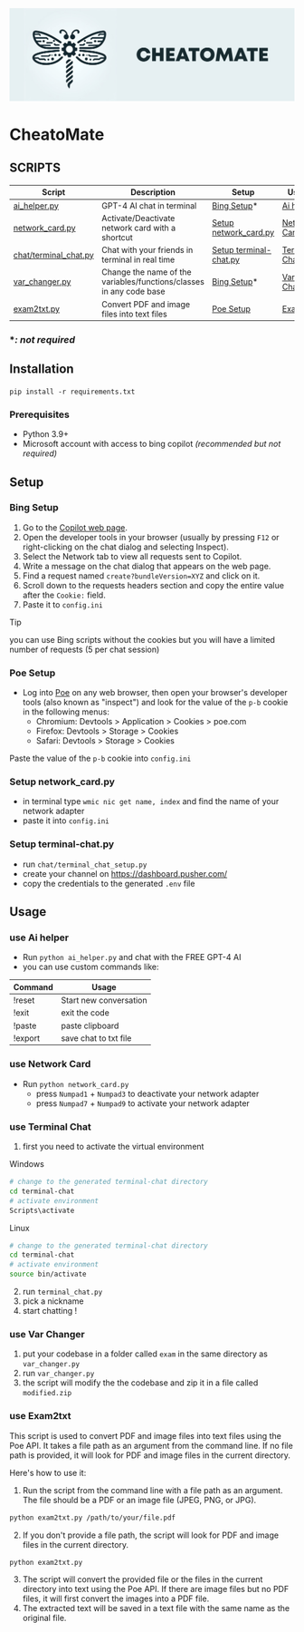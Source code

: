 ![cheatomate](https://raw.githubusercontent.com/TheLime1/CheatoMate/main/images/cheatomate.png)

# CheatoMate

## SCRIPTS

| Script                                           | Description                                                         | Setup                                            | Usage                               |
| ------------------------------------------------ | ------------------------------------------------------------------- | ------------------------------------------------ | ----------------------------------- |
| [ai_helper.py](./ai_helper.py)                   | GPT-4 AI chat in terminal                                           | [Bing Setup](#bing-setup)*                       | [Ai helper](#use-ai-helper)         |
| [network_card.py](./network_card.py)             | Activate/Deactivate network card with a shortcut                    | [Setup network_card.py](#setup-network_cardpy)   | [Network Card](#use-network-card)   |
| [chat/terminal_chat.py](./chat/terminal_chat.py) | Chat with your friends in terminal in real time                     | [Setup terminal-chat.py](#setup-terminal-chatpy) | [Terminal Chat](#use-terminal-chat) |
| [var_changer.py](./var_changer.py)               | Change the name of the variables/functions/classes in any code base | [Bing Setup](#bing-setup)*                       | [Var Changer](#use-var-changer)     |
| [exam2txt.py](./exam2txt.py)                     | Convert PDF and image files into text files                         | [Poe Setup](#poe-setup)                          | [Exam2txt](#use-exam2txt)           |

### **: not required*

## Installation

`pip install -r requirements.txt`

### Prerequisites

- Python 3.9+
- Microsoft account with access to bing copilot *(recommended but not required)*

## Setup

### Bing Setup

1. Go to the [Copilot web page](https://www.bing.com/copilot).
2. Open the developer tools in your browser (usually by pressing `F12` or right-clicking on the chat dialog and selecting Inspect).
3. Select the Network tab to view all requests sent to Copilot.
4. Write a message on the chat dialog that appears on the web page.
5. Find a request named `create?bundleVersion=XYZ` and click on it.
6. Scroll down to the requests headers section and copy the entire value after the `Cookie:` field.
7. Paste it to `config.ini`

> [!TIP]
> you can use Bing scripts without the cookies but you will have a limited number of requests (5 per chat session)

### Poe Setup

- Log into [Poe](https://poe.com/) on any web browser, then open your browser's developer tools (also known as "inspect") and look for the value of the `p-b` cookie in the following menus:
  - Chromium: Devtools > Application > Cookies > poe.com
  - Firefox: Devtools > Storage > Cookies
  - Safari: Devtools > Storage > Cookies

Paste the value of the `p-b` cookie into `config.ini`

### Setup network_card.py 

- in terminal type `wmic nic get name, index` and find the name of your network adapter
-  paste it into `config.ini`



### Setup terminal-chat.py

- run `chat/terminal_chat_setup.py`
- create your channel on https://dashboard.pusher.com/
- copy the credentials to the generated `.env` file



## Usage

### use Ai helper

- Run `python ai_helper.py` and chat with the FREE GPT-4 AI
- you can use custom commands like:

| Command | Usage                  |
| ------- | ---------------------- |
| !reset  | Start new conversation |
| !exit   | exit the code          |
| !paste  | paste clipboard        |
| !export | save chat to txt file  |

### use Network Card

- Run `python network_card.py` 
  - press `Numpad1` + `Numpad3` to deactivate your network adapter
  - press `Numpad7` + `Numpad9` to activate your network adapter

### use Terminal Chat

1. first you need to activate the virtual environment


Windows

```bash
# change to the generated terminal-chat directory
cd terminal-chat
# activate environment
Scripts\activate
```

Linux

```bash
# change to the generated terminal-chat directory
cd terminal-chat
# activate environment
source bin/activate
```

2. run `terminal_chat.py`
3. pick a nickname
4. start chatting !

### use Var Changer

1. put your codebase in a folder called `exam` in the same directory as `var_changer.py`
2. run `var_changer.py`
3. the script will modify the the codebase and zip it in a file called `modified.zip`

### use Exam2txt

This script is used to convert PDF and image files into text files using the Poe API. It takes a file path as an argument from the command line. If no file path is provided, it will look for PDF and image files in the current directory.

Here's how to use it:

1. Run the script from the command line with a file path as an argument. The file should be a PDF or an image file (JPEG, PNG, or JPG).

```bash
python exam2txt.py /path/to/your/file.pdf
```

2. If you don't provide a file path, the script will look for PDF and image files in the current directory.

```python
python exam2txt.py
```

3. The script will convert the provided file or the files in the current directory into text using the Poe API. If there are image files but no PDF files, it will first convert the images into a PDF file.
4. The extracted text will be saved in a text file with the same name as the original file.
